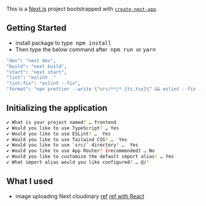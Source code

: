 This is a [Next.js](https://nextjs.org/) project bootstrapped with [`create-next-app`](https://github.com/vercel/next.js/tree/canary/packages/create-next-app).

## Getting Started

- install package to type &nbsp;<kbd>npm install</kbd>
- Then type the below command after &nbsp;<kbd>npm run</kbd>&nbsp; or <kbd>yarn</kbd>&nbsp;

```bash
"dev": "next dev",
"build": "next build", 
"start": "next start",
"lint": "eslint ." 
"lint:fix": "eslint --fix",
"format": "npx prettier --write \"src/**/*.{ts,tsx}\" && eslint --fix --ext \"src/**/*.{ts,tsx}\"" 
```

## Initializing the application
```bash
✔ What is your project named? … frontend
✔ Would you like to use TypeScript? … Yes
✔ Would you like to use ESLint? …  Yes
✔ Would you like to use Tailwind CSS? …  Yes
✔ Would you like to use `src/` directory? …  Yes
✔ Would you like to use App Router? (recommended) … No
✔ Would you like to customize the default import alias? … Yes
✔ What import alias would you like configured? … @/*
```


## What I used

- image uploading
  Next cloudinary [ref](https://www.npmjs.com/package/next-cloudinary) [ref with React](https://www.mridul.tech/blogs/how-to-upload-images-to-cloudinary-with-react-js)

